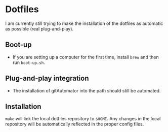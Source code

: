 # Dotfiles
I am currently still trying to make the installation of the dotfiles as automatic as possible (real plug-and-play).

## Boot-up
* If you are setting up a computer for the first time, install `brew` and then run `boot-up.sh`.

## Plug-and-play integration
* The installation of gitAutomator into the path should still be automated.

## Installation
`make` will link the local dotfiles repository to `$HOME`. Any changes in the local repository will be automatically reflected in the proper config files.
